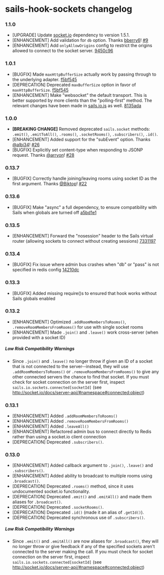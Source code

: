 # sails-hook-sockets changelog

### 1.1.0

* [UPGRADE] Update [socket.io](http://socket.io) dependency to version 1.5.1.
* [ENHANCEMENT] Add validation for `db` option.  Thanks [bberry6](https://github.com/bberry6)!  [#9](https://github.com/balderdashy/sails-hook-sockets/pull/9)
* [ENHANCEMENT] Add `onlyAllowOrigins` config to restrict the origins allowed to connect to the socket server. [9450c96](https://github.com/balderdashy/sails-hook-sockets/commit/9450c96cd22b2ca49696cfbebc5d46b54a08b97c)

### 1.0.1

* [BUGFIX] Made `maxHttpBufferSize` actually work by passing through to the underlying adapter. [f5bf545](https://github.com/balderdashy/sails-hook-sockets/commit/f5bf54595d388f4dcdb739a5fc5613c7255d6014)
* [DEPRECATION] Deprecated `maxBufferSize` option in favor of `maxHttpBufferSize`. [f5bf545](https://github.com/balderdashy/sails-hook-sockets/commit/f5bf54595d388f4dcdb739a5fc5613c7255d6014)
* [ENHANCEMENT] Make "websocket" the default transport.  This is better supported by more clients than the "polling-first" method.  The relevant changes have been made in [sails.io.js](http://github.com/balderdashy/sails.io.js) as well. [8135ada](https://github.com/balderdashy/sails-hook-sockets/commit/8135adae8ec04e99facf84e38803b95fa3c79f90)

### 1.0.0

* **[BREAKING CHANGE]** Removed deprecated `sails.socket` methods: `.emit()`, `.emitToAll()`, `.rooms()`, `.socketRooms()`, `.subscribers()`, `.id()`.
* [ENHANCEMENT] Added support for the "subEvent" option.  Thanks [@albi34](https://github.com/albi34)! [#26](https://github.com/balderdashy/sails-hook-sockets/issues/26)
* [BUGFIX] Explicitly set content-type when responding to JSONP request.  Thanks [@arryon](https://github.com/arryon)! [#28](https://github.com/balderdashy/sails-hook-sockets/pull/28)

### 0.13.7

* [BUGFIX] Correctly handle joining/leaving rooms using socket ID as the first argument. Thanks [@Biktop](https://github.com/Biktop)! [#22](https://github.com/balderdashy/sails-hook-sockets/issues/22)

### 0.13.6

* [BUGFIX] Make "async" a full dependency, to ensure compatibility with Sails when globals are turned off [a5bd1e1](https://github.com/balderdashy/sails-hook-sockets/commit/a5bd1e1e8c6e44177b0ac67ecf9449f86e76c533)

### 0.13.5

* [ENHANCEMENT] Forward the "nosession" header to the Sails virtual router (allowing sockets to connect without creating sessions) [7331197](https://github.com/balderdashy/sails-hook-sockets/commit/733119797ea357dcabd9a4dc2b2d52f601a22398)

### 0.13.4

* [BUGFIX] Fix issue where admin bus crashes when "db" or "pass" is not specified in redis config [14210dc](https://github.com/balderdashy/sails-hook-sockets/commit/14210dc8d81e638f198493e05dda5eb8651f0e8f)

### 0.13.3

* [BUGFIX] Added missing require()s to ensured that hook works without Sails globals enabled

### 0.13.2

* [ENHANCEMENT] Optimized `.addRoomMembersToRooms()`, `.removeRoomMembersFromRooms()` for use with single socket rooms
* [ENHANCEMENT] Made `.join()` and `.leave()` work cross-server (when provided with a socket ID)

##### Low Risk Compatibility Warnings

 * Since `.join()` and `.leave()` no longer throw if given an ID of a socket that is not connected to the server--instead, they will use `.addRoomMembersToRooms()` or `.removeRoomMembersFromRooms()` to give any other connected servers the chance to find that socket.  If you must check for socket connection on the server first, inspect `sails.io.sockets.connected[socketId]` (see http://socket.io/docs/server-api/#namespace#connected:object)

### 0.13.1

* [ENHANCEMENT] Added `.addRoomMembersToRooms()`
* [ENHANCEMENT] Added `.removeRoomMembersFromRooms()`
* [ENHANCEMENT] Added `.leaveAll()`
* [ENHANCEMENT] Refactored admin bus to connect directly to Redis rather than using a socket.io client connection
* [DEPRECATION] Deprecated `.subscribers()`.

### 0.13.0

* [ENHANCEMENT] Added callback argument to `.join()`, `.leave()` and `.subscribers()`.
* [ENHANCEMENT] Added ability to broadcast to multiple rooms using `.broadcast()`.
* [DEPRECATION] Deprecated `.rooms()` method, since it uses undocumented socket.io functionality.
* [DEPRECATION] Deprecated `.emit()` and `.emitAll()` and made them aliases for `.broadcast()`.
* [DEPRECATION] Deprecated `.socketRooms()`.
* [DEPRECATION] Deprecated `.id()` (made it an alias of `.getId()`).
* [DEPRECATION] Deprecated synchronous use of `.subscribers()`.

##### Low Risk Compatibility Warnings

 * Since `.emit()` and `.emitAll()` are now aliases for `.broadcast()`, they will no longer throw or give feedback if any of the specified sockets aren't connected to the server making the call.  If you must check for socket connection on the server first, inspect `sails.io.sockets.connected[socketId]` (see http://socket.io/docs/server-api/#namespace#connected:object)


